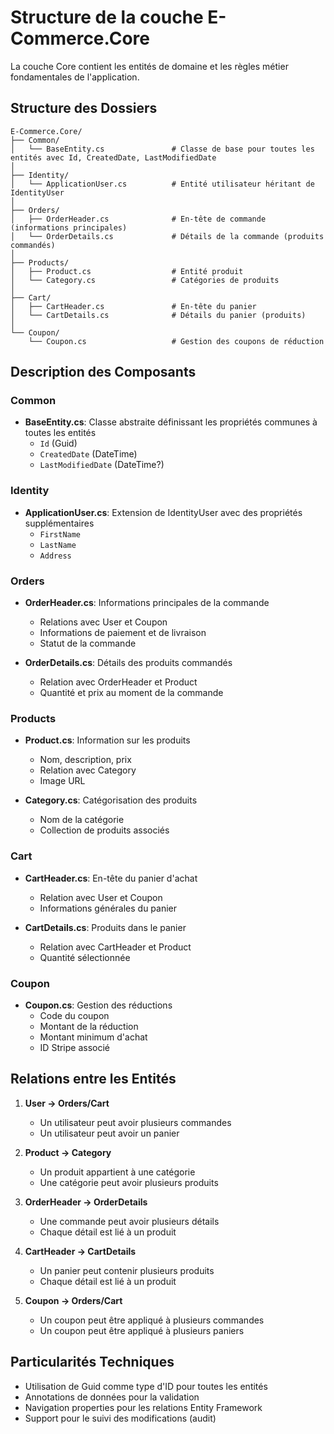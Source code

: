 # Structure de la couche E-Commerce.Core

La couche Core contient les entités de domaine et les règles métier fondamentales de l'application.

## Structure des Dossiers

```
E-Commerce.Core/
├── Common/
│   └── BaseEntity.cs               # Classe de base pour toutes les entités avec Id, CreatedDate, LastModifiedDate
│
├── Identity/
│   └── ApplicationUser.cs          # Entité utilisateur héritant de IdentityUser
│
├── Orders/
│   ├── OrderHeader.cs              # En-tête de commande (informations principales)
│   └── OrderDetails.cs             # Détails de la commande (produits commandés)
│
├── Products/
│   ├── Product.cs                  # Entité produit
│   └── Category.cs                 # Catégories de produits
│
├── Cart/
│   ├── CartHeader.cs               # En-tête du panier
│   └── CartDetails.cs              # Détails du panier (produits)
│
└── Coupon/
    └── Coupon.cs                   # Gestion des coupons de réduction
```

## Description des Composants

### Common
- **BaseEntity.cs**: Classe abstraite définissant les propriétés communes à toutes les entités
  - `Id` (Guid)
  - `CreatedDate` (DateTime)
  - `LastModifiedDate` (DateTime?)

### Identity
- **ApplicationUser.cs**: Extension de IdentityUser avec des propriétés supplémentaires
  - `FirstName`
  - `LastName`
  - `Address`

### Orders
- **OrderHeader.cs**: Informations principales de la commande
  - Relations avec User et Coupon
  - Informations de paiement et de livraison
  - Statut de la commande

- **OrderDetails.cs**: Détails des produits commandés
  - Relation avec OrderHeader et Product
  - Quantité et prix au moment de la commande

### Products
- **Product.cs**: Information sur les produits
  - Nom, description, prix
  - Relation avec Category
  - Image URL

- **Category.cs**: Catégorisation des produits
  - Nom de la catégorie
  - Collection de produits associés

### Cart
- **CartHeader.cs**: En-tête du panier d'achat
  - Relation avec User et Coupon
  - Informations générales du panier

- **CartDetails.cs**: Produits dans le panier
  - Relation avec CartHeader et Product
  - Quantité sélectionnée

### Coupon
- **Coupon.cs**: Gestion des réductions
  - Code du coupon
  - Montant de la réduction
  - Montant minimum d'achat
  - ID Stripe associé

## Relations entre les Entités

1. **User -> Orders/Cart**
   - Un utilisateur peut avoir plusieurs commandes
   - Un utilisateur peut avoir un panier

2. **Product -> Category**
   - Un produit appartient à une catégorie
   - Une catégorie peut avoir plusieurs produits

3. **OrderHeader -> OrderDetails**
   - Une commande peut avoir plusieurs détails
   - Chaque détail est lié à un produit

4. **CartHeader -> CartDetails**
   - Un panier peut contenir plusieurs produits
   - Chaque détail est lié à un produit

5. **Coupon -> Orders/Cart**
   - Un coupon peut être appliqué à plusieurs commandes
   - Un coupon peut être appliqué à plusieurs paniers

## Particularités Techniques

- Utilisation de Guid comme type d'ID pour toutes les entités
- Annotations de données pour la validation
- Navigation properties pour les relations Entity Framework
- Support pour le suivi des modifications (audit)

